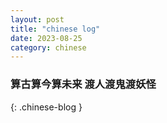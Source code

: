 ```yaml
---
layout: post
title: "chinese log"
date: 2023-08-25
category: chinese
---
```


### 算古算今算未来 渡人渡鬼渡妖怪 
{: .chinese-blog }